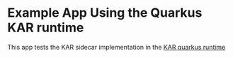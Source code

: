 # Example App Using the Quarkus KAR runtime

This app tests the KAR sidecar implementation in the [KAR quarkus runtime](https://github.com/IBM/kar)
